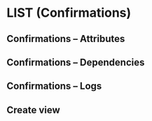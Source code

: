 # LIST (Confirmations)


## Confirmations &ndash; Attributes


## Confirmations &ndash; Dependencies

## Confirmations &ndash; Logs


## Create view